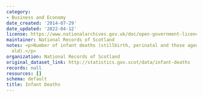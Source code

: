 ```yaml
---
category:
- Business and Economy
date_created: '2014-07-29'
date_updated: '2022-04-12'
license: https://www.nationalarchives.gov.uk/doc/open-government-licence/version/3/
maintainer: National Records of Scotland
notes: <p>Number of infant deaths (stillbirth, perinatal and those aged under 1 year
  old).</p>
organization: National Records of Scotland
original_dataset_link: http://statistics.gov.scot/data/infant-deaths
records: null
resources: []
schema: default
title: Infant Deaths
---
```

